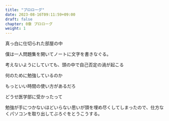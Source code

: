 ```yaml
---
title: "プロローグ"
date: 2023-08-16T09:11:59+09:00
draft: false
chapter: 0章 プロローグ
weight: 1
---
```


 真っ白に仕切られた部屋の中

 僕は一人問題集を開いてノートに文字を書きなぐる。

 考えないようにしていても、頭の中で自己否定の渦が起こる


 何のために勉強しているのか

 もっといい時間の使い方があるだろ

 どうせ医学部に受かったって


 勉強が手につかないほどいらない思いが頭を埋め尽くしてしまったので、仕方なくパソコンを取り出してぶろぐをとうこうする。
